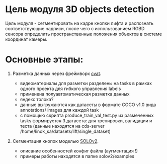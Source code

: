 # Цель модуля 3D objects detection 
Цель модуля - сегментировать на кадре кнопки лифта и распознать соответствующие надписи, после чего с использованием RGBD сенсора определить пространственные положения объектов в системе координат камеры.

# Основные этапы:
1. Разметка данных через фреймворк [cvat](https://github.com/openvinotoolkit/cvat).
    - видеоматериалы для разметки разделены на tasks в рамках одного проекта для гибкого управления labels
    - применена полуавтоматическая разметка данных
    - яндекс толока?
    - данные выгружаются как датасеты в формате COCO v1.0 вида annotations/ images для каждой task
    - c помощью скрипта produce_train_val_test.py из размеченных tasks формируется 3 датасета: для тренировки, валидации и теста 
    (данные находятся на cds-server /home/linok_sa/datasets/lift/single_dataset)

2. Сегментация кнопок моделью [SOLOv2](https://github.com/WXinlong/SOLO).
    - описание особенностей конфиг файла (аугментация !)
    - примеры работы находятся в папке solov2/examples
    
